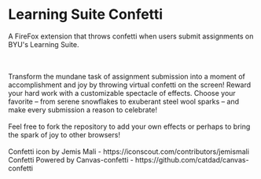# Learning Suite Confetti

A FireFox extension that throws confetti when users submit assignments on BYU's Learning Suite.   

  <br />
<br />
Transform the mundane task of assignment submission into a moment of accomplishment and joy by throwing virtual confetti on the screen! Reward your hard work with a customizable spectacle of effects. Choose your favorite – from serene snowflakes to exuberant steel wool sparks – and make every submission a reason to celebrate!
<br />
<br />
Feel free to fork the repository to add your own effects or perhaps to bring the spark of joy to other browsers!
  <br />
<br />
Confetti icon by Jemis Mali - https://iconscout.com/contributors/jemismali 
<br />
Confetti Powered by Canvas-confetti - https://github.com/catdad/canvas-confetti   
